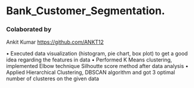 # Bank_Customer_Segmentation.

### Colaborated by
Ankit Kumar https://github.com/ANKT12

• Executed data visualization (histogram, pie chart, box plot) to get a good idea regarding the features in data
• Performed K Means clustering, implemented Elbow technique Silhoutte score method after data analysis
• Applied Hierarchical Clustering, DBSCAN algorithm and got 3 optimal number of clusteres on the given data
